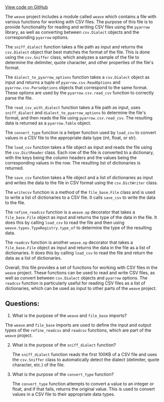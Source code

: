 [View code on GitHub](https://github.com/wandb/weave/weave/ops_primitives/csv_.py)

The `weave` project includes a module called `weave` which contains a file with various functions for working with CSV files. The purpose of this file is to provide functionality for reading and writing CSV files using the `pyarrow` library, as well as converting between `csv.Dialect` objects and the corresponding `pyarrow` options.

The `sniff_dialect` function takes a file path as input and returns the `csv.Dialect` object that best matches the format of the file. This is done using the `csv.Sniffer` class, which analyzes a sample of the file to determine the delimiter, quote character, and other properties of the file's format.

The `dialect_to_pyarrow_options` function takes a `csv.Dialect` object as input and returns a tuple of `pyarrow.csv.ReadOptions` and `pyarrow.csv.ParseOptions` objects that correspond to the same format. These options are used by the `pyarrow.csv.read_csv` function to correctly parse the file.

The `read_csv_with_dialect` function takes a file path as input, uses `sniff_dialect` and `dialect_to_pyarrow_options` to determine the file's format, and then reads the file using `pyarrow.csv.read_csv`. The resulting data is returned as a `pyarrow.Table` object.

The `convert_type` function is a helper function used by `load_csv` to convert values in a CSV file to the appropriate data type (int, float, or str).

The `load_csv` function takes a file object as input and reads the file using the `csv.DictReader` class. Each row of the file is converted to a dictionary, with the keys being the column headers and the values being the corresponding values in the row. The resulting list of dictionaries is returned.

The `save_csv` function takes a file object and a list of dictionaries as input and writes the data to the file in CSV format using the `csv.DictWriter` class.

The `writecsv` function is a method of the `file_base.File` class and is used to write a list of dictionaries to a CSV file. It calls `save_csv` to write the data to the file.

The `refine_readcsv` function is a `weave.op` decorator that takes a `file_base.File` object as input and returns the type of the data in the file. It does this by calling `load_csv` to read the file and then using `weave.types.TypeRegistry.type_of` to determine the type of the resulting data.

The `readcsv` function is another `weave.op` decorator that takes a `file_base.File` object as input and returns the data in the file as a list of dictionaries. It does this by calling `load_csv` to read the file and return the data as a list of dictionaries.

Overall, this file provides a set of functions for working with CSV files in the `weave` project. These functions can be used to read and write CSV files, as well as convert between `csv.Dialect` objects and `pyarrow` options. The `readcsv` function is particularly useful for reading CSV files as a list of dictionaries, which can be used as input to other parts of the `weave` project.
## Questions: 
 1. What is the purpose of the `weave` and `file_base` imports?
   
   The `weave` and `file_base` imports are used to define the input and output types of the `refine_readcsv` and `readcsv` functions, which are part of the `weave` project.

2. What is the purpose of the `sniff_dialect` function?
   
   The `sniff_dialect` function reads the first 100KB of a CSV file and uses the `csv.Sniffer` class to automatically detect the dialect (delimiter, quote character, etc.) of the file.

3. What is the purpose of the `convert_type` function?
   
   The `convert_type` function attempts to convert a value to an integer or float, and if that fails, returns the original value. This is used to convert values in a CSV file to their appropriate data types.
